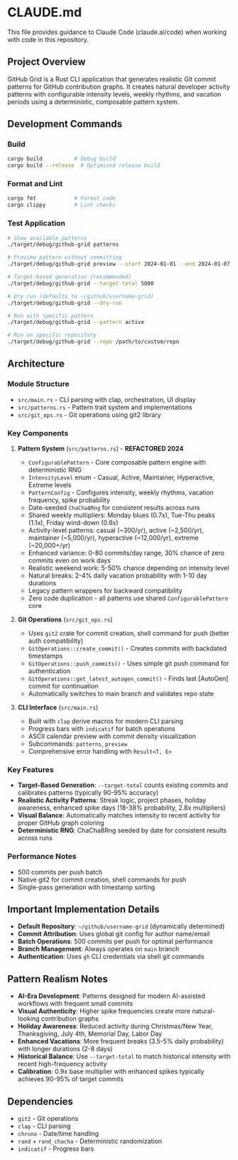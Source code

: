 # CLAUDE.md

This file provides guidance to Claude Code (claude.ai/code) when working with code in this repository.

## Project Overview

GitHub Grid is a Rust CLI application that generates realistic Git commit patterns for GitHub contribution graphs. It creates natural developer activity patterns with configurable intensity levels, weekly rhythms, and vacation periods using a deterministic, composable pattern system.

## Development Commands

### Build
```bash
cargo build          # Debug build
cargo build --release  # Optimized release build
```

### Format and Lint
```bash
cargo fmt            # Format code
cargo clippy         # Lint checks
```

### Test Application
```bash
# Show available patterns
./target/debug/github-grid patterns

# Preview pattern without committing  
./target/debug/github-grid preview --start 2024-01-01 --end 2024-01-07 --pattern realistic

# Target-based generation (recommended)
./target/debug/github-grid --target-total 5000

# Dry run (defaults to ~/github/username-grid)  
./target/debug/github-grid --dry-run

# Run with specific pattern
./target/debug/github-grid --pattern active

# Run on specific repository
./target/debug/github-grid --repo /path/to/custom/repo
```

## Architecture

### Module Structure
- `src/main.rs` - CLI parsing with clap, orchestration, UI display
- `src/patterns.rs` - Pattern trait system and implementations
- `src/git_ops.rs` - Git operations using git2 library

### Key Components

1. **Pattern System** (`src/patterns.rs`) - **REFACTORED 2024**
   - `ConfigurablePattern` - Core composable pattern engine with deterministic RNG
   - `IntensityLevel` enum - Casual, Active, Maintainer, Hyperactive, Extreme levels
   - `PatternConfig` - Configures intensity, weekly rhythms, vacation frequency, spike probability
   - Date-seeded `ChaCha8Rng` for consistent results across runs
   - Shared weekly multipliers: Monday blues (0.7x), Tue-Thu peaks (1.1x), Friday wind-down (0.8x)
   - Activity-level patterns: casual (~300/yr), active (~2,500/yr), maintainer (~5,000/yr), hyperactive (~12,000/yr), extreme (~20,000+/yr)
   - Enhanced variance: 0-80 commits/day range, 30% chance of zero commits even on work days
   - Realistic weekend work: 5-50% chance depending on intensity level
   - Natural breaks: 2-4% daily vacation probability with 1-10 day durations
   - Legacy pattern wrappers for backward compatibility
   - Zero code duplication - all patterns use shared `ConfigurablePattern` core

2. **Git Operations** (`src/git_ops.rs`)
   - Uses `git2` crate for commit creation, shell command for push (better auth compatibility)
   - `GitOperations::create_commit()` - Creates commits with backdated timestamps
   - `GitOperations::push_commits()` - Uses simple git push command for authentication
   - `GitOperations::get_latest_autogen_commit()` - Finds last [AutoGen] commit for continuation
   - Automatically switches to main branch and validates repo state

3. **CLI Interface** (`src/main.rs`)
   - Built with `clap` derive macros for modern CLI parsing
   - Progress bars with `indicatif` for batch operations
   - ASCII calendar preview with commit density visualization
   - Subcommands: `patterns`, `preview`
   - Comprehensive error handling with `Result<T, E>`

### Key Features

- **Target-Based Generation**: `--target-total` counts existing commits and calibrates patterns (typically 90-95% accuracy)
- **Realistic Activity Patterns**: Streak logic, project phases, holiday awareness, enhanced spike days (18-38% probability, 2.8x multipliers)
- **Visual Balance**: Automatically matches intensity to recent activity for proper GitHub graph coloring
- **Deterministic RNG**: ChaCha8Rng seeded by date for consistent results across runs

### Performance Notes

- 500 commits per push batch
- Native git2 for commit creation, shell commands for push  
- Single-pass generation with timestamp sorting

## Important Implementation Details

- **Default Repository**: `~/github/username-grid` (dynamically determined)
- **Commit Attribution**: Uses global git config for author name/email
- **Batch Operations**: 500 commits per push for optimal performance
- **Branch Management**: Always operates on `main` branch
- **Authentication**: Uses `gh` CLI credentials via shell git commands

## Pattern Realism Notes

- **AI-Era Development**: Patterns designed for modern AI-assisted workflows with frequent small commits
- **Visual Authenticity**: Higher spike frequencies create more natural-looking contribution graphs
- **Holiday Awareness**: Reduced activity during Christmas/New Year, Thanksgiving, July 4th, Memorial Day, Labor Day  
- **Enhanced Vacations**: More frequent breaks (3.5-5% daily probability) with longer durations (2-8 days)
- **Historical Balance**: Use `--target-total` to match historical intensity with recent high-frequency activity
- **Calibration**: 0.9x base multiplier with enhanced spikes typically achieves 90-95% of target commits

## Dependencies

- `git2` - Git operations
- `clap` - CLI parsing
- `chrono` - Date/time handling  
- `rand` + `rand_chacha` - Deterministic randomization
- `indicatif` - Progress bars